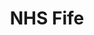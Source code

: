 ---
schema: default
title: NHS Fife
description: Health board for the NHS Fife area 
logo: ''
type:
- Health board
portal_url: ''
org_url: https://www.nhsfife.org/
twitter_handle: nhsfife
gss_code: S08000029
wikidata_qid: Q6954135
wdtk_id: nhs_fife
---